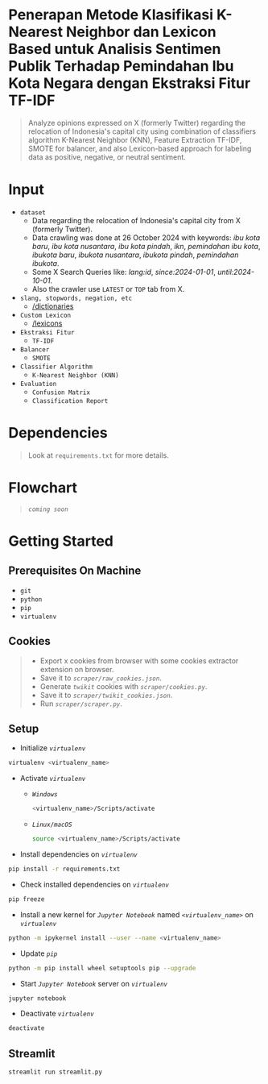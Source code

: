 # Penerapan Metode Klasifikasi K-Nearest Neighbor dan Lexicon Based untuk Analisis Sentimen Publik Terhadap Pemindahan Ibu Kota Negara dengan Ekstraksi Fitur TF-IDF

> Analyze opinions expressed on X (formerly Twitter) regarding the relocation of Indonesia's capital city using combination of classifiers algorithm K-Nearest Neighbor (KNN), Feature Extraction TF-IDF, SMOTE for balancer, and also Lexicon-based approach for labeling data as positive, negative, or neutral sentiment.

# Input

- `dataset`
  - Data regarding the relocation of Indonesia's capital city from X (formerly Twitter).
  - Data crawling was done at 26 October 2024 with keywords: _ibu kota baru_, _ibu kota nusantara_, _ibu kota pindah_, _ikn_, _pemindahan ibu kota_, _ibukota baru_, _ibukota nusantara_, _ibukota pindah_, _pemindahan ibukota_.
  - Some X Search Queries like: _lang:id_, _since:2024-01-01_, _until:2024-10-01_.
  - Also the crawler use `LATEST` or `TOP` tab from X.
- `slang, stopwords, negation, etc`
  - [/dictionaries](https://github.com/rfqma/skripsi/tree/master/dictionaries)
- `Custom Lexicon`
  - [/lexicons](https://github.com/rfqma/skripsi/tree/master/lexicons)
- `Ekstraksi Fitur`
  - `TF-IDF`
- `Balancer`
  - `SMOTE`
- `Classifier Algorithm`
  - `K-Nearest Neighbor (KNN)`
- `Evaluation`
  - `Confusion Matrix`
  - `Classification Report`

# Dependencies

> Look at `requirements.txt` for more details.

# Flowchart

> _`coming soon`_

# Getting Started

## Prerequisites On Machine

- `git`
- `python`
- `pip`
- `virtualenv`

## Cookies

> - Export x cookies from browser with some cookies extractor extension on browser.
> - Save it to _`scraper/raw_cookies.json`_.
> - Generate _`twikit`_ cookies with _`scraper/cookies.py`_.
> - Save it to _`scraper/twikit_cookies.json`_.
> - Run _`scraper/scraper.py`_.

## Setup

- Initialize _`virtualenv`_

```bash
virtualenv <virtualenv_name>
```

- Activate _`virtualenv`_

  - _`Windows`_
    ```bash
    <virtualenv_name>/Scripts/activate
    ```
  - _`Linux/macOS`_
    ```bash
    source <virtualenv_name>/Scripts/activate
    ```

- Install dependencies on _`virtualenv`_

```bash
pip install -r requirements.txt
```

- Check installed dependencies on _`virtualenv`_

```bash
pip freeze
```

- Install a new kernel for _`Jupyter Notebook`_ named _`<virtualenv_name>`_ on _`virtualenv`_

```bash
python -m ipykernel install --user --name <virtualenv_name>
```

- Update _`pip`_

```bash
python -m pip install wheel setuptools pip --upgrade
```

- Start _`Jupyter Notebook`_ server on _`virtualenv`_

```bash
jupyter notebook
```

- Deactivate _`virtualenv`_

```bash
deactivate
```

## Streamlit

```bash
streamlit run streamlit.py
```

<!-- # NOTES!!

> [!WARNING]
> googletrans==3.1.0a0 use older version of httpx, which is not compatible with twikit==2.1.2, twikit use httpx latest version. -->
